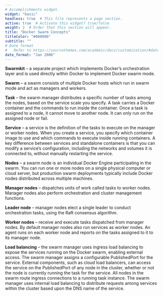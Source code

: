 ```yaml
---
# Accomplishments widget.
widget: "basic"  
headless: true  # This file represents a page section.
active: true  # Activate this widget? true/false
weight: 2  # Order that this section will appear.
title: "Docker Swarm Concepts"
titleColor: "#000000"
subtitle: ""
# Date format
#   Refer to https://sourcethemes.com/academic/docs/customization/#date-format
date_format: "Jan 2006"
---
```


<strong>Swarmkit</strong>&nbsp;– a separate project which implements Docker’s orchestration layer and is used directly within Docker to implement Docker swarm mode.

<strong>Swarm</strong>&nbsp;– a swarm consists of multiple Docker hosts which run in swarm mode and act as managers and workers.


<strong>Task</strong>&nbsp;– the swarm manager distributes a specific number of tasks among the nodes, based on the service scale you specify. A task carries a Docker container and the commands to run inside the container. Once a task is assigned to a node, it cannot move to another node. It can only run on the assigned node or fail.

<strong>Service</strong>&nbsp;– a service is the definition of the tasks to execute on the manager or worker nodes. When you create a service, you specify which container image to use and which commands to execute inside running containers. A key difference between services and standalone containers is that you can modify a service’s configuration, including the networks and volumes it is connected to, without manually restarting the service.

<strong>Nodes</strong>&nbsp;– a swarm node is an individual Docker Engine participating in the swarm. You can run one or more nodes on a single physical computer or cloud server, but production swarm deployments typically include Docker nodes distributed across multiple machines.

<strong>Manager nodes</strong>&nbsp;– dispatches units of work called tasks to worker nodes. Manager nodes also perform orchestration and cluster management functions.

<strong>Leader node</strong>&nbsp;– manager nodes elect a single leader to conduct orchestration tasks, using the Raft consensus algorithm.

<strong>Worker nodes</strong>&nbsp;– receive and execute tasks dispatched from manager nodes. By default manager nodes also run services as worker nodes. An agent runs on each worker node and reports on the tasks assigned to it to its manager node.

<strong>Load balancing</strong>&nbsp;– the swarm manager uses ingress load balancing to expose the services running on the Docker swarm, enabling external access. The swarm manager assigns a configurable PublishedPort for the service. External components, such as cloud load balancers, can access the service on the PublishedPort of any node in the cluster, whether or not the node is currently running the task for the service. All nodes in the swarm route ingress connections to a running task instance. The swarm manager uses internal load balancing to distribute requests among services within the cluster based upon the DNS name of the service.


